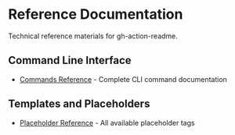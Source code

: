 # Reference Documentation

Technical reference materials for gh-action-readme.

## Command Line Interface

- [Commands Reference](./commands.md) - Complete CLI command documentation

## Templates and Placeholders

- [Placeholder Reference](./placeholders.md) - All available placeholder tags
